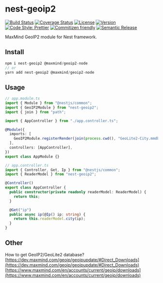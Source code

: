 # nest-geoip2

[![Build Status](https://img.shields.io/github/workflow/status/xudongdev/nest-geoip2/Node.js%20CI)](https://github.com/xudongdev/nest-geoip2/actions?query=workflow%3A%22Node.js+CI%22)
[![Coverage Status](https://img.shields.io/codecov/c/github/xudongdev/nest-geoip2)](https://codecov.io/github/xudongdev/nest-geoip2)
[![License](https://img.shields.io/npm/l/nest-geoip2)](https://www.npmjs.com/package/nest-geoip2)
[![Version](https://img.shields.io/npm/v/nest-geoip2)](https://www.npmjs.com/package/nest-geoip2)
[![Code Style: Prettier](https://img.shields.io/badge/code_style-prettier-ff69b4.svg)](https://github.com/prettier/prettier)
[![Commitizen friendly](https://img.shields.io/badge/commitizen-friendly-brightgreen.svg)](http://commitizen.github.io/cz-cli/)
[![Semantic Release](https://img.shields.io/badge/%20%20%F0%9F%93%A6%F0%9F%9A%80-semantic--release-e10079.svg)](https://github.com/semantic-release/semantic-release)

MaxMind GeoIP2 module for Nest framework.

## Install

```javascript
npm i nest-geoip2 @maxmind/geoip2-node
// or
yarn add nest-geoip2 @maxmind/geoip2-node
```

## Usage

```typescript
// app.module.ts
import { Module } from "@nestjs/common";
import { GeoIP2Module } from "nest-geoip2";
import { join } from "path";

import { AppController } from "./app.controller.ts";

@Module({
  imports: [
    GeoIP2Module.registerRender(join(process.cwd(), "GeoLite2-City.mmdb")),
  ],
  controllers: [AppController],
})
export class AppModule {}
```

```typescript
// app.controller.ts
import { Controller, Get, Ip } from "@nestjs/common";
import { ReaderModel } from "nest-geoip2";

@Controller()
export class AppController {
  public constructor(private readonly readerModel: ReaderModel) {
    return this;
  }

  @Get("ip")
  public async ip(@Ip() ip: string) {
    return this.readerModel.city(ip);
  }
}
```

## Other

How to get GeoIP2/GeoLite2 database?  
[https://dev.maxmind.com/geoip/geoipupdate/#Direct_Downloads](https://dev.maxmind.com/geoip/geoipupdate/#Direct_Downloads)  
[https://www.maxmind.com/en/accounts/current/geoip/downloads](https://www.maxmind.com/en/accounts/current/geoip/downloads)
